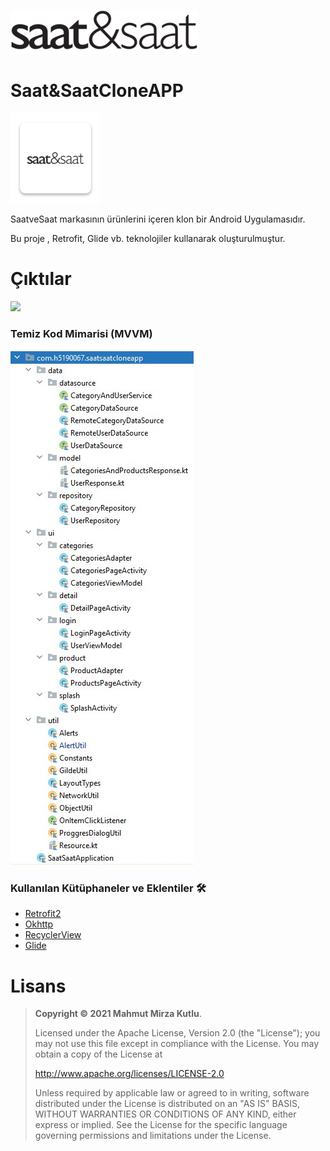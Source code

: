 ![cover](https://raw.githubusercontent.com/MirzaKutlu/SaatVeSaatClone/master/Assets/saatvesaat.png)


# Saat&SaatCloneAPP
![ic_launcher](https://raw.githubusercontent.com/MirzaKutlu/SaatVeSaatClone/master/Assets/ic_launcher.png)


SaatveSaat markasının ürünlerini içeren klon bir Android Uygulamasıdır.

Bu proje , Retrofit, Glide vb. teknolojiler kullanarak oluşturulmuştur.

# Çıktılar
<p>
  <img height="450" src="https://github.com/MirzaKutlu/SaatVeSaatClone/blob/master/Screens/AndroidGifSaatSaat.gif?raw=true">
</p>

### Temiz Kod Mimarisi (MVVM)
![cleansimplearch](https://raw.githubusercontent.com/MirzaKutlu/SaatVeSaatClone/master/Assets/mvvm.jpg)


### Kullanılan Kütüphaneler ve Eklentiler 🛠
* [Retrofit2](https://github.com/square/retrofit)
* [Okhttp](https://github.com/square/okhttp)
* [RecyclerView](https://developer.android.com/jetpack/androidx/releases/recyclerview)
* [Glide](https://github.com/bumptech/glide)

# Lisans
> **Copyright © 2021 Mahmut Mirza Kutlu**.
> 
> Licensed under the Apache License, Version 2.0 (the "License");
> you may not use this file except in compliance with the License.
> You may obtain a copy of the License at
> 
>    http://www.apache.org/licenses/LICENSE-2.0
> 
> Unless required by applicable law or agreed to in writing, software
> distributed under the License is distributed on an "AS IS" BASIS,
> WITHOUT WARRANTIES OR CONDITIONS OF ANY KIND, either express or implied.
> See the License for the specific language governing permissions and
> limitations under the License.

